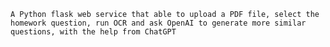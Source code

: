 
	A Python flask web service that able to upload a PDF file, select the homework question, run OCR and ask OpenAI to generate more similar questions, with the help from ChatGPT

